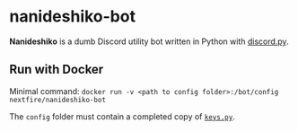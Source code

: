 # nanideshiko-bot

**Nanideshiko** is a dumb Discord utility bot written in Python with [discord.py](https://github.com/Rapptz/discord.py).

## Run with Docker
Minimal command: `docker run -v <path to config folder>:/bot/config nextfire/nanideshiko-bot`

The `config` folder must contain a completed copy of [`keys.py`](https://github.com/NextFire/nanideshiko-bot/blob/main/keys.py).
